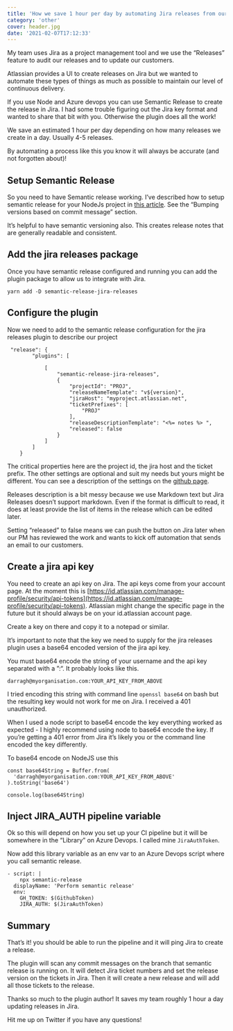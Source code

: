 ```yaml
---
title: 'How we save 1 hour per day by automating Jira releases from our Azure DevOps pipeline'
category: 'other'
cover: header.jpg
date: '2021-02-07T17:12:33'
---
```


My team uses Jira as a project management tool and we use the “Releases” feature to audit our releases and to update our customers.

Atlassian provides a UI to create releases on Jira but we wanted to automate these types of things as much as possible to maintain our level of continuous delivery.

If you use Node and Azure devops you can use Semantic Release to create the release in Jira. I had some trouble figuring out the Jira key format and wanted to share that bit with you. Otherwise the plugin does all the work!

We save an estimated 1 hour per day depending on how many releases we create in a day. Usually 4-5 releases.

By automating a process like this you know it will always be accurate (and not forgotten about)!

<!-- end excerpt -->

## Setup Semantic Release

So you need to have Semantic release working. I’ve described how to setup semantic release for your NodeJs project in [this article](https://www.darraghoriordan.com/2020/07/12/semantic-version-node-azure-devops/). See the “Bumping versions based on commit message” section.

It’s helpful to have semantic versioning also. This creates release notes that are generally readable and consistent.

## Add the jira releases package

Once you have semantic release configured and running you can add the plugin package to allow us to integrate with Jira.

```
yarn add -D semantic-release-jira-releases
```

## Configure the plugin

Now we need to add to the semantic release configuration for the jira releases plugin to describe our project

```
 "release": {
        "plugins": [

            [
                "semantic-release-jira-releases",
                {
                    "projectId": "PROJ",
                    "releaseNameTemplate": "v${version}",
                    "jiraHost": "myproject.atlassian.net",
                    "ticketPrefixes": [
                        "PROJ"
                    ],
                    "releaseDescriptionTemplate": "<%= notes %> ",
                    "released": false
                }
            ]
        ]
    }
```

The critical properties here are the project id, the jira host and the ticket prefix. The other settings are optional and suit my needs but yours might be different. You can see a description of the settings on the [github page](https://github.com/UpHabit/semantic-release-jira-releases).

Releases description is a bit messy because we use Markdown text but Jira Releases doesn’t support markdown. Even if the format is difficult to read, it does at least provide the list of items in the release which can be edited later.

Setting “released” to false means we can push the button on Jira later when our PM has reviewed the work and wants to kick off automation that sends an email to our customers.

## Create a jira api key

You need to create an api key on Jira. The api keys come from your account page. At the moment this is [https://id.atlassian.com/manage-profile/security/api-tokens](https://id.atlassian.com/manage-profile/security/api-tokens). Atlassian might change the specific page in the future but it should always be on your id.atlassian account page.

Create a key on there and copy it to a notepad or similar.

It’s important to note that the key we need to supply for the jira releases plugin uses a base64 encoded version of the jira api key.

You must base64 encode the string of your username and the api key separated with a ”:“. It probably looks like this.

`darragh@myorganisation.com:YOUR_API_KEY_FROM_ABOVE`

I tried encoding this string with command line `openssl base64` on bash but the resulting key would not work for me on Jira. I received a 401 unauthorized.

When I used a node script to base64 encode the key everything worked as expected - I highly recommend using node to base64 encode the key. If you’re getting a 401 error from Jira it’s likely you or the command line encoded the key differently.

To base64 encode on NodeJS use this

```
const base64String = Buffer.from(
  'darragh@myorganisation.com:YOUR_API_KEY_FROM_ABOVE'
).toString('base64')

console.log(base64String)
```

## Inject JIRA_AUTH pipeline variable

Ok so this will depend on how you set up your CI pipeline but it will be somewhere in the “Library” on Azure Devops. I called mine `JiraAuthToken`.

Now add this library variable as an env var to an Azure Devops script where you call semantic release.

```
- script: |
    npx semantic-release
  displayName: 'Perform semantic release'
  env:
    GH_TOKEN: $(GithubToken)
    JIRA_AUTH: $(JiraAuthToken)
```

## Summary

That’s it! you should be able to run the pipeline and it will ping Jira to create a release.

The plugin will scan any commit messages on the branch that semantic release is running on. It will detect Jira ticket numbers and set the release version on the tickets in Jira. Then it will create a new release and will add all those tickets to the release.

Thanks so much to the plugin author! It saves my team roughly 1 hour a day updating releases in Jira.

Hit me up on Twitter if you have any questions!
